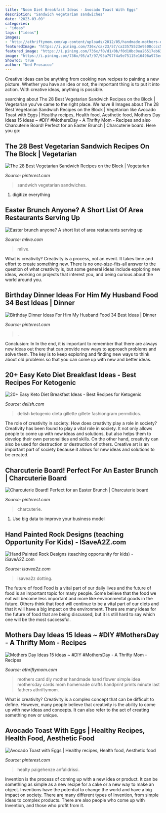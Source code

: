 ```yaml
---
title: "Noom Diet Breakfast Ideas - Avocado Toast With Eggs"
description: "Sandwich vegetarian sandwiches"
date: "2023-03-09"
categories:
- "ideas"
tags: ["ideas"]
images:
- "http://athriftymom.com/wp-content/uploads/2012/05/handmade-mothers-day-card-ideas.jpg"
featuredImage: "https://i.pinimg.com/736x/ca/23/57/ca23575523e9508cccc541ac1be4ad10.jpg"
featured_image: "https://i.pinimg.com/736x/f0/d1/0b/f0d10bc0ea26517eb6373147b82ba394.jpg"
image: "https://i.pinimg.com/736x/95/a7/97/95a797f4a9e75115e16496a973e413f9.jpg"
ShowToc: true
author: "Ned Prosacco"
---
```



Creative ideas can be anything from cooking new recipes to painting a new picture. Whether you have an idea or not, the important thing is to put it into action. With creative ideas, anything is possible.

	

		
searching about The 28 Best Vegetarian Sandwich Recipes on the Block | Vegetarian you've came to the right place. We have 8 Images about The 28 Best Vegetarian Sandwich Recipes on the Block | Vegetarian like Avocado Toast with Eggs | Healthy recipes, Health food, Aesthetic food, Mothers Day Ideas 15 ideas ~ #DIY #MothersDay - A Thrifty Mom - Recipes and also Charcuterie Board! Perfect for an Easter Brunch | Charcuterie board. Here you go:
		
    
## The 28 Best Vegetarian Sandwich Recipes On The Block | Vegetarian

<img loading=lazy src="https://i.pinimg.com/736x/ca/23/57/ca23575523e9508cccc541ac1be4ad10.jpg" onerror="this.onerror=null;this.src='https://tse1.mm.bing.net/th?id=OIP.lEbdrTvSKHLB-2oxr4UcqADMEy&amp;pid=15.1';" alt="The 28 Best Vegetarian Sandwich Recipes on the Block | Vegetarian">

_Source: pinterest.com_

>sandwich vegetarian sandwiches. 

	

1. digitize everything

    
## Easter Brunch Anyone? A Short List Of Area Restaurants Serving Up

<img loading=lazy src="https://www.mlive.com/resizer/ketD-_Kb9FsK7guaB6DyHsZnV1k=/1280x0/smart/advancelocal-adapter-image-uploads.s3.amazonaws.com/image.mlive.com/home/mlive-media/width2048/img/onthetown_impact/photo/brunchcasserolehc0511jpg-12f54cf8a26ab61a.jpg" onerror="this.onerror=null;this.src='https://tse4.mm.bing.net/th?id=OIP.dun7dyz9yycqDq60NcAnrAHaE7&amp;pid=15.1';" alt="Easter brunch anyone? A short list of area restaurants serving up">

_Source: mlive.com_

>mlive. 

	

What is creativity?
Creativity is a process, not an event. It takes time and effort to create something new. There is no one-size-fits-all answer to the question of what creativity is, but some general ideas include exploring new ideas, working on projects that interest you, and being curious about the world around you.

    
## Birthday Dinner Ideas For Him My Husband Food 34 Best Ideas | Dinner

<img loading=lazy src="https://i.pinimg.com/736x/b3/2a/97/b32a9763d367d559d51f7e2a71c32d1c.jpg" onerror="this.onerror=null;this.src='https://tse1.mm.bing.net/th?id=OIP.gr-fV-3OPka-jeQtR4uCXgAAAA&amp;pid=15.1';" alt="Birthday Dinner Ideas For Him My Husband Food 34 Best Ideas | Dinner">

_Source: pinterest.com_

>. 

	

Conclusion: In
In the end, it is important to remember that there are always new ideas out there that can provide new ways to approach problems and solve them. The key is to keep exploring and finding new ways to think about old problems so that you can come up with new and better ideas.

    
## 20+ Easy Keto Diet Breakfast Ideas - Best Recipes For Ketogenic

<img loading=lazy src="https://hips.hearstapps.com/hmg-prod.s3.amazonaws.com/images/delish-bell-pepper-eggs-pinterest-still002-1521120171.jpg?crop=0.999546485260771xw:1xh;center,top&amp;resize=768:*" onerror="this.onerror=null;this.src='https://tse3.mm.bing.net/th?id=OIP.pIKAZ8ir4wqD3xMx38HDTgHaLG&amp;pid=15.1';" alt="20+ Easy Keto Diet Breakfast Ideas - Best Recipes for Ketogenic">

_Source: delish.com_

>delish ketogenic dieta gillette gillete fashiongram permitidos. 

	

The role of creativity in society: How does creativity play a role in society?
Creativity has been found to play a vital role in society. It not only allows people to come up with new ideas and solutions, but also helps them to develop their own personalities and skills. On the other hand, creativity can also be used for destruction or destruction of others. Creative art is an important part of society because it allows for new ideas and solutions to be created.

    
## Charcuterie Board! Perfect For An Easter Brunch | Charcuterie Board

<img loading=lazy src="https://i.pinimg.com/736x/f0/d1/0b/f0d10bc0ea26517eb6373147b82ba394.jpg" onerror="this.onerror=null;this.src='https://tse1.mm.bing.net/th?id=OIP.R4YEcjjM5LRLFo9UUWGpbQHaKW&amp;pid=15.1';" alt="Charcuterie Board! Perfect for an Easter Brunch | Charcuterie board">

_Source: pinterest.com_

>charcuterie. 

	

1. Use big data to improve your business model

    
## Hand Painted Rock Designs (teaching Opportunity For Kids) - ISaveA2Z.com

<img loading=lazy src="https://www.isavea2z.com/wp-content/uploads/2016/06/Hand-Painted-Rock-Design-Ideas.jpg" onerror="this.onerror=null;this.src='https://tse4.mm.bing.net/th?id=OIP.A49Lvzled2poCWG5S0laXAHaNF&amp;pid=15.1';" alt="Hand Painted Rock Designs (teaching opportunity for kids) - iSaveA2Z.com">

_Source: isavea2z.com_

>isavea2z dotting. 

	

The future of food
Food is a vital part of our daily lives and the future of food is an important topic for many people. Some believe that the food we eat will become less important and more like environmental goods in the future. Others think that food will continue to be a vital part of our diets and that it will have a big impact on the environment. There are many ideas for the future of food that are being discussed, but it is still hard to say which one will be the most successful.

    
## Mothers Day Ideas 15 Ideas ~ #DIY #MothersDay - A Thrifty Mom - Recipes

<img loading=lazy src="http://athriftymom.com/wp-content/uploads/2012/05/handmade-mothers-day-card-ideas.jpg" onerror="this.onerror=null;this.src='https://tse1.mm.bing.net/th?id=OIP.xnucKwvD6iQPxlGFadzBEwHaLL&amp;pid=15.1';" alt="Mothers Day Ideas 15 ideas ~ #DIY #MothersDay - A Thrifty Mom - Recipes">

_Source: athriftymom.com_

>mothers card diy mother handmade hand flower simple idea mothersday cards mom homemade crafts handprint prints minute last fathers athriftymom. 

	

What is creativity?
Creativity is a complex concept that can be difficult to define. However, many people believe that creativity is the ability to come up with new ideas and concepts. It can also refer to the act of creating something new or unique.

    
## Avocado Toast With Eggs | Healthy Recipes, Health Food, Aesthetic Food

<img loading=lazy src="https://i.pinimg.com/736x/95/a7/97/95a797f4a9e75115e16496a973e413f9.jpg" onerror="this.onerror=null;this.src='https://tse3.mm.bing.net/th?id=OIP.sCAUshoBYg24TC17I10D9AHaKX&amp;pid=15.1';" alt="Avocado Toast with Eggs | Healthy recipes, Health food, Aesthetic food">

_Source: pinterest.com_

>healty paigehenze anfalidrissi. 

	

Invention is the process of coming up with a new idea or product. It can be something as simple as a new recipe for a cake or a new way to make an object. Inventions have the potential to change the world and have a big impact on society. There are many different types of Invention, from simple ideas to complex products. There are also people who come up with Invention, and those who profit from it.

